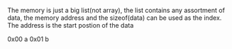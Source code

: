 The memory is just a big list(not array), the list contains any assortment of data, the memory address and
the sizeof(data) can be used as the index. The address is the start postion of the data

0x00 a
0x01 b